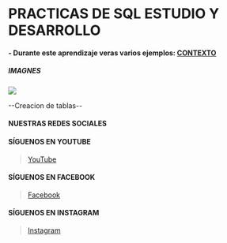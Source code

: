 # **PRACTICAS DE SQL ESTUDIO Y DESARROLLO**

#### - Durante este aprendizaje veras varios ejemplos: [CONTEXTO](https://youtu.be/BLf5EOX_AwM "CONTEXTO")

##### IMAGNES 
![](http://serprointec.com/wp-content/uploads/2022/03/testimonial-1.png/)

--Creacion de tablas--





#### NUESTRAS REDES SOCIALES
#### SÍGUENOS EN YOUTUBE
> [YouTube](https://www.youtube.com/@serprointec8289/ "YouTube")
#### SÍGUENOS EN FACEBOOK
>[Facebook](https://www.facebook.com/serprointec "Facebook")
#### SÍGUENOS EN INSTAGRAM
>[Instagram](https://www.instagram.com/serprointec/ "Instagram")
